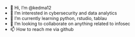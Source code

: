 - 👋 Hi, I’m @kedma12
- 👀 I’m interested in cybersecurity and data analytics
- 🌱 I’m currently learning python, rstudio, tablau
- 💞️ I’m looking to collaborate on anything related to infosec 
- 📫 How to reach me via github

<!---
kedma12/kedma12 is a ✨ special ✨ repository because its `README.md` (this file) appears on your GitHub profile.
You can click the Preview link to take a look at your changes.
--->
